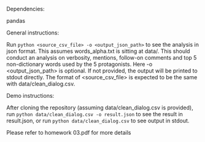 Dependencies:

  pandas
  

General instructions:

  Run  `python <source_csv_file> -o <output_json_path>` to see the analysis in json format. This assumes words_alpha.txt is sitting at data/.
  This should conduct an analysis on verbosity, mentions, follow-on comments and top 5 non-dictionary words used by the 5 protagonists.
  Here -o <output_json_path> is optional. If not provided, the output will be printed to stdout directly.
  The format of <source_csv_file> is expected to be the same with data/clean_dialog.csv.


Demo instructions:

  After cloning the repository (assuming data/clean_dialog.csv is provided), run `python data/clean_dialog.csv -o result.json` to see the result in result.json, or run `python data/clean_dialog.csv` to see output in stdout.
  

Please refer to homework 03.pdf for more details
